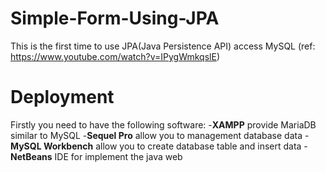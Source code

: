 # Simple-Form-Using-JPA
This is the first time to use JPA(Java Persistence API) access MySQL
(ref: https://www.youtube.com/watch?v=IPygWmkqslE)


# Deployment
Firstly you need to have the following software:
-**XAMPP** provide MariaDB similar to MySQL
-**Sequel Pro** allow you to management database data
-**MySQL Workbench** allow you to create database table and insert data
-**NetBeans** IDE for implement the java web
